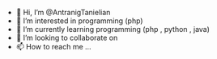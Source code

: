 - 👋 Hi, I’m @AntranigTanielian
- 👀 I’m interested in programming (php)
- 🌱 I’m currently learning programming (php , python , java)
- 💞️ I’m looking to collaborate on 
- 📫 How to reach me ...

<!---
AntranigTanielian/AntranigTanielian is a ✨ special ✨ repository because its `README.md` (this file) appears on your GitHub profile.
You can click the Preview link to take a look at your changes.
--->
